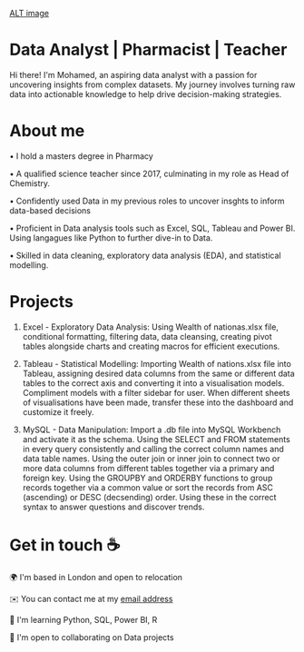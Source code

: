 [ALT image](https://raw.githubusercontent.com/sagar-viradiya/sagar-viradiya/master/resources/banner.png)
# Data Analyst | Pharmacist | Teacher

Hi there! I'm Mohamed, an aspiring data analyst with a passion for uncovering insights from complex datasets. My journey involves turning raw data into actionable knowledge to help drive decision-making strategies.

# About me

•	I hold a masters degree in Pharmacy

•	A qualified science teacher since 2017, culminating in my role as Head of Chemistry.

• Confidently used Data in my previous roles to uncover insghts to inform data-based decisions

•	Proficient in Data analysis tools such as Excel, SQL, Tableau and Power BI. Using langagues like Python to further dive-in to Data.

•	Skilled in data cleaning, exploratory data analysis (EDA), and statistical modelling.

# Projects

1. Excel - Exploratory Data Analysis: Using Wealth of nationas.xlsx file, conditional formatting, filtering data, data cleansing, creating pivot tables alongside charts and creating macros for efficient executions.

2. Tableau - Statistical Modelling: Importing Wealth of nations.xlsx file into Tableau, assigning desired data columns from the same or different data tables to the correct axis and converting it into a visualisation models. Compliment models with a filter sidebar for user. When different sheets of visualisations have been made, transfer these into the dashboard and customize it freely.

3. MySQL - Data Manipulation: Import a .db file into MySQL Workbench and activate it as the schema. Using the SELECT and FROM statements in every query consistently and calling the correct column names and data table names. Using the outer join or inner join to connect two or more data columns from different tables together via a primary and foreign key. Using the GROUPBY and ORDERBY functions to group records together via a common value or sort the records from ASC (ascending) or DESC (decsending) order. Using these in the correct syntax to answer questions and discover trends.

# Get in touch ☕
🌍  I'm based in London and open to relocation

✉️  You can contact me at my [email address](mohamed.dahirr@gmail.com)

🧠  I'm learning Python, SQL, Power BI, R

🤝  I'm open to collaborating on Data projects
